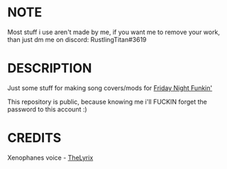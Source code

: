 # NOTE
Most stuff i use aren't made by me, if you want me to remove your work, than just dm me on discord: RustlingTitan#3619

# DESCRIPTION
Just some stuff for making song covers/mods for [Friday Night Funkin'](https://ninja-muffin24.itch.io/funkin/)

This repository is public, because knowing me i'll FUCKIN forget the password to this account :)

# CREDITS
Xenophanes voice - [TheLyrix](https://www.youtube.com/channel/UC6Ah14w5--go-q-CK9w1vyA/featured)
